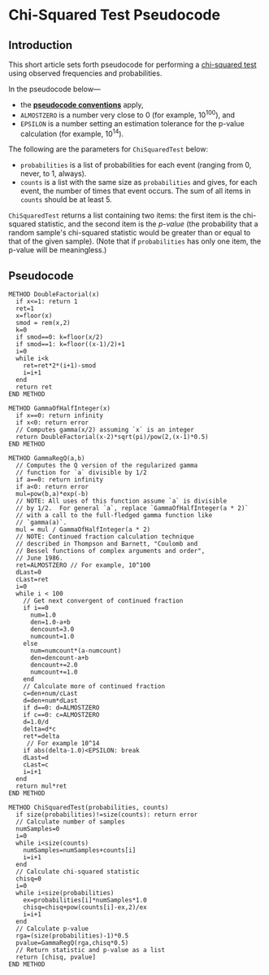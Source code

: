 # Chi-Squared Test Pseudocode

## Introduction

This short article sets forth pseudocode for performing a [chi-squared test](https://en.wikipedia.org/wiki/Chi-squared_test) using
observed frequencies and probabilities.

In the pseudocode below&mdash;
- the [**pseudocode conventions**](https://peteroupc.github.io/pseudocode.html) apply,
- `ALMOSTZERO` is a number very close to 0 (for example, 10<sup>100</sup>), and
- `EPSILON` is a number setting an estimation tolerance for the p-value calculation (for example, 10<sup>14</sup>).

The following are the parameters for `ChiSquaredTest` below:
- `probabilities` is a list of probabilities for each event (ranging from 0, never, to 1, always).
- `counts` is a list with the same size as `probabilities` and gives, for each event, the number of times that event occurs.  The sum of all items in `counts` should be at least 5.

`ChiSquaredTest` returns a list containing two items: the first item is the chi-squared statistic, and
the second item is the _p-value_ (the probability that a random sample's chi-squared statistic would
be greater than or equal to that of the given sample).   (Note that if `probabilities` has only one item, the p-value will be meaningless.)

## Pseudocode

    METHOD DoubleFactorial(x)
      if x<=1: return 1
      ret=1
      x=floor(x)
      smod = rem(x,2)
      k=0
      if smod==0: k=floor(x/2)
      if smod==1: k=floor((x-1)/2)+1
      i=0
      while i<k
        ret=ret*2*(i+1)-smod
        i=i+1
      end
      return ret
    END METHOD

    METHOD GammaOfHalfInteger(x)
      if x==0: return infinity
      if x<0: return error
      // Computes gamma(x/2) assuming `x` is an integer
      return DoubleFactorial(x-2)*sqrt(pi)/pow(2,(x-1)*0.5)
    END METHOD

    METHOD GammaRegQ(a,b)
      // Computes the Q version of the regularized gamma
      // function for `a` divisible by 1/2
      if a==0: return infinity
      if a<0: return error
      mul=pow(b,a)*exp(-b)
      // NOTE: All uses of this function assume `a` is divisible
      // by 1/2.  For general `a`, replace `GammaOfHalfInteger(a * 2)`
      // with a call to the full-fledged gamma function like
      // `gamma(a)`.
      mul = mul / GammaOfHalfInteger(a * 2)
      // NOTE: Continued fraction calculation technique
      // described in Thompson and Barnett, "Coulomb and
      // Bessel functions of complex arguments and order",
      // June 1986.
      ret=ALMOSTZERO // For example, 10^100
      dLast=0
      cLast=ret
      i=0
      while i < 100
        // Get next convergent of continued fraction
        if i==0
          num=1.0
          den=1.0-a+b
          dencount=3.0
          numcount=1.0
        else
          num=numcount*(a-numcount)
          den=dencount-a+b
          dencount+=2.0
          numcount+=1.0
        end
        // Calculate more of continued fraction
        c=den+num/cLast
        d=den+num*dLast
        if d==0: d=ALMOSTZERO
        if c==0: c=ALMOSTZERO
        d=1.0/d
        delta=d*c
        ret*=delta
         // For example 10^14
        if abs(delta-1.0)<EPSILON: break
        dLast=d
        cLast=c
        i=i+1
      end
      return mul*ret
    END METHOD

    METHOD ChiSquaredTest(probabilities, counts)
      if size(probabilities)!=size(counts): return error
      // Calculate number of samples
      numSamples=0
      i=0
      while i<size(counts)
        numSamples=numSamples+counts[i]
        i=i+1
      end
      // Calculate chi-squared statistic
      chisq=0
      i=0
      while i<size(probabilities)
        ex=probabilities[i]*numSamples*1.0
        chisq=chisq+pow(counts[i]-ex,2)/ex
        i=i+1
      end
      // Calculate p-value
      rga=(size(probabilities)-1)*0.5
      pvalue=GammaRegQ(rga,chisq*0.5)
      // Return statistic and p-value as a list
      return [chisq, pvalue]
    END METHOD
